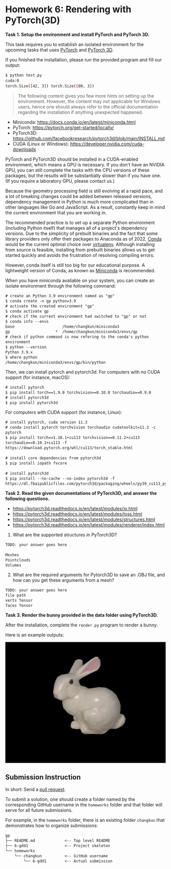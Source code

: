 # Homework 6: Rendering with PyTorch(3D)

**Task 1. Setup the environment and install PyTorch and PyTorch 3D.**

This task requires you to establish an isolated environment for the upcoming
tasks that uses [PyTorch](https://pytorch.org/) and [PyTorch 3D](https://pytorch3d.org/).

If you finished the installation, please run the provided program and fill our output:

```bash
$ python test.py
cuda:0
torch.Size([42, 3]) torch.Size([80, 3])
```

> The following content gives you few more hints on setting up the environment.
> However, the content may not applicable for Windows users, hence one should
> always refer to the official documentation regarding the installation if
> anything unexpected happened.

- Miniconda: https://docs.conda.io/en/latest/miniconda.html
- PyTorch: https://pytorch.org/get-started/locally/
- PyTorch3D: https://github.com/facebookresearch/pytorch3d/blob/main/INSTALL.md
- CUDA (Linux or Windows): https://developer.nvidia.com/cuda-downloads

PyTorch and PyTorch3D should be installed in a CUDA-enabled environment, which means a GPU is necessary. If you don't have an NVIDIA GPU, you can still complete the tasks with the CPU versions of these packages, but the results will be substantially slower than if you have one. (If you require a laboratory GPU, please contact us.)

Because the geometry processing field is still evolving at a rapid pace, and a lot of breaking changes could be added between released versions, dependency management in Python is much more complicated than in other languages like Go and JavaScript. As a result, constantly keep in mind the current environment that you are working in.

The recommended practice is to set up a separate Python environment (including Python itself) that manages all of a project's dependency versions. Due to the simplicity of prebuilt binaries and the fact that some library providers only offer their packages to Anaconda as of 2022, [Conda](https://docs.conda.io/projects/conda/en/latest/) would be the current optimal choice over [virtualenv](https://virtualenv.pypa.io/en/latest/). Although installing from source is feasible, installing from prebuilt binaries allows us to get started quickly and avoids the frustration of resolving compiling errors.

However, conda itself is still too big for our educational purpose. A lightweight version of Conda,
as known as [Miniconda](https://docs.conda.io/en/latest/miniconda.html) is recommended.

When you have miniconda avaliable on your system, you can create an isolate environment
through the following command:

```shell
# create an Python 3.9 environment named as "gp"
$ conda create -n gp python=3.9
# activate the created environment "gp"
$ conda activate gp
# check if the current environment had switched to "gp" or not
$ conda info --envs
base                     /home/changkun/miniconda3
gp                    *  /home/changkun/miniconda3/envs/gp
# check if python command is now refering to the conda's python environment
$ python --version
Python 3.9.x
$ where python
/home/changkun/miniconda3/envs/gp/bin/python
```

Then, we can install pytorch and pytorch3d. For computers with no CUDA support (for instance, macOS):

```shell
# install pytorch
$ pip install torch==1.9.0 torchvision==0.10.0 torchaudio==0.9.0
# install pytorch3d
$ pip install pytorch3d
```

For computers with CUDA support (for instance, Linux):

```shell
# install pytorch, cuda version 11.3
# conda install pytorch torchvision torchaudio cudatoolkit=11.3 -c pytorch
$ pip install torch==1.10.1+cu113 torchvision==0.11.2+cu113 torchaudio==0.10.1+cu113 -f https://download.pytorch.org/whl/cu113/torch_stable.html

# install core dependencies from pytorch3d
$ pip install iopath fvcore

# install pytorch3d
$ pip install --no-cache --no-index pytorch3d -f https://dl.fbaipublicfiles.com/pytorch3d/packaging/wheels/py39_cu113_pyt1101/download.html
```

**Task 2. Read the given documentations of PyTorch3D, and answer the following questions.**

- https://pytorch3d.readthedocs.io/en/latest/modules/io.html
- https://pytorch3d.readthedocs.io/en/latest/modules/loss.html
- https://pytorch3d.readthedocs.io/en/latest/modules/structures.html
- https://pytorch3d.readthedocs.io/en/latest/modules/renderer/index.html

1. What are the supported structures in PyTorch3D?

```
TODO: your answer goes here

Meshes
Pointclouds
Volumes
```

2. What are the required arguments for Pytorch3D to save an .OBJ file, and how can you get these arguments from a mesh?

```
TODO: your answer goes here
file path
verts Tensor
faces Tensor
```

**Task 3. Render the bunny provided in the data folder using PyTorch3D.**

After the installation, complete the `render.py` program to render a bunny.

Here is an example outputs:

![](./render.png)


## Submission Instruction

In short: Send a [pull request](https://github.com/mimuc/gp/pulls).

To submit a solution, one should create a folder named by the corresponding GitHub username in the `homeworks` folder and that folder will serve for all future submissions.

For example, in the `homeworks` folder, there is an existing folder `changkun`
that demonstrates how to organize submissions:

```
gp
├── README.md             <-- Top level README
├── 6-gdd1                <-- Project skeleton
└── homeworks
    └── changkun          <-- GitHub username
        └── 6-gdd1        <-- Actual submission
```